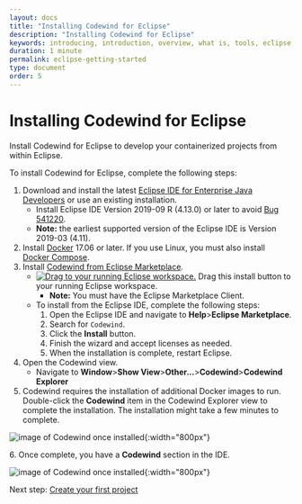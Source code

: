 ```yaml
---
layout: docs
title: "Installing Codewind for Eclipse"
description: "Installing Codewind for Eclipse"
keywords: introducing, introduction, overview, what is, tools, eclipse, getting started, Codewind for Eclipse, work within Eclipse
duration: 1 minute
permalink: eclipse-getting-started
type: document
order: 5
---
```


# Installing Codewind for Eclipse

Install Codewind for Eclipse to develop your containerized projects from within Eclipse.  

To install Codewind for Eclipse, complete the following steps:

1. Download and install the latest [Eclipse IDE for Enterprise Java Developers](https://www.eclipse.org/downloads/packages/) or use an existing installation.
    - Install Eclipse IDE Version 2019-09 R (4.13.0) or later to avoid [Bug 541220](https://bugs.eclipse.org/bugs/show_bug.cgi?id=541220).
    - **Note:** the earliest supported version of the Eclipse IDE is Version 2019-03 (4.11).
2. Install [Docker](https://docs.docker.com/install/) 17.06 or later. If you use Linux, you must also install [Docker Compose](https://docs.docker.com/compose/install/).
3. Install [Codewind from Eclipse Marketplace](https://marketplace.eclipse.org/content/codewind).
    - [![Drag to your running Eclipse workspace. ](https://marketplace.eclipse.org/sites/all/themes/solstice/public/images/marketplace/btn-install.png)](http://marketplace.eclipse.org/marketplace-client-intro?mpc_install=4638524 "Drag to your running Eclipse* workspace. *Requires Eclipse Marketplace Client") Drag this install button to your running Eclipse workspace.
       - **Note:** You must have the Eclipse Marketplace Client.
    - To install from the Eclipse IDE, complete the following steps:
        1. Open the Eclipse IDE and navigate to **Help**>**Eclipse Marketplace**.
        2. Search for `Codewind`.
        3. Click the **Install** button.
        4. Finish the wizard and accept licenses as needed.
        5. When the installation is complete, restart Eclipse.
4. Open the Codewind view. 
    - Navigate to **Window**>**Show View**>**Other...**>**Codewind**>**Codewind Explorer**
5. Codewind requires the installation of additional Docker images to run.  Double-click the **Codewind** item in the Codewind Explorer view to complete the installation. The installation might take a few minutes to complete.
   
![image of Codewind once installed](images/eclipseinstall1.png){:width="800px"}

6\. Once complete, you have a **Codewind** section in the IDE. 

![image of Codewind once installed](images/eclipseinstall2.png){:width="800px"}

Next step: [Create your first project](eclipse-firstproject.html)
